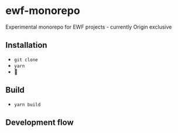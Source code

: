 # ewf-monorepo

Experimental monorepo for EWF projects - currently Origin exclusive

## Installation

- `git clone`
- `yarn`
- 🥂

## Build

- `yarn build`

## Development flow
